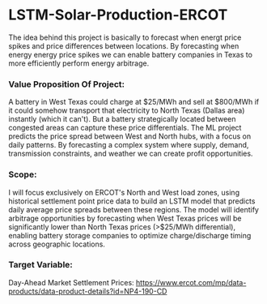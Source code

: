 # LSTM-Solar-Production-ERCOT

The idea behind this project is basically to forecast when energt price spikes and price differences between locations. By forecasting when energy energy price spikes we can enable battery companies in Texas to more efficiently perform energy arbitrage.

### Value Proposition Of Project:

A battery in West Texas could charge at $25/MWh and sell at $800/MWh if it could somehow transport that electricity to North Texas (Dallas area) instantly (which it can't). But a battery strategically located between congested areas can capture these price differentials. The ML project predicts the price spread between West and North hubs, with a focus on daily patterns.
By forecasting a complex system where supply, demand, transmission constraints, and weather we can create profit opportunities.

### Scope:

I will focus exclusively on ERCOT's North and West load zones, using historical settlement point price data to build an LSTM model that predicts daily average price spreads between these regions. The model will identify arbitrage opportunities by forecasting when West Texas prices will be significantly lower than North Texas prices (>$25/MWh differential), enabling battery storage companies to optimize charge/discharge timing across geographic locations.

### Target Variable: 

Day-Ahead Market Settlement Prices: https://www.ercot.com/mp/data-products/data-product-details?id=NP4-190-CD